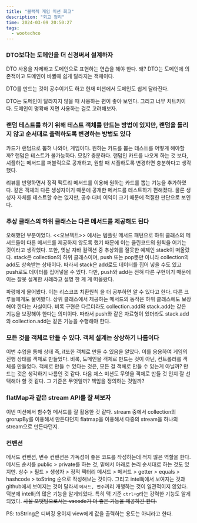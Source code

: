 ```yaml
---
title: "블랙젝 게임 미션 회고"
description: "회고 정리"
time: 2024-03-09 20:50:27
tags:
  - wootechco
---
```


### DTO보다는 도메인을 더 신경써서 설계하자

DTO 사용을 자제하고 도메인으로 표현하는 연습을 해야 한다. 왜? DTO는 도메인에 의존적이고 도메인이 바뀔때 쉽게 달라지는 객체이다.

DTO를 만드는 것이 공수이기도 하고 현재 미션에서 도메인도 쉽게 달라진다.

DTO는 도메인이 달라지지 않을 때 사용하는 편이 좋아 보인다. 그리고 너무 치트키이다. 도메인이 명확해 지면 사용하는 걸로 고려해보자.

### 랜덤 테스트를 하기 위해 테스트 객체를 만드는 방법이 있지만, 랜덤을 돌리지 않고 순서대로 출력하도록 변경하는 방법도 있다

카드가 랜덤으로 뽑혀 나와야, 게임이다. 원하는 카드를 뽑는 테스트를 어떻게 해야할까? 랜덤은 테스트가 불가능하다. 모킹? 충분하다. 랜덤인 카드를 나오게 하는 것 보다, 셔플하는 메서드를 퍼블릭으로 공개하고, 원할 때 셔플하도록 변경하면 충분하다고 생각했다.

리뷰를 반영하면서 정적 팩토리 메서드를 이용해 원하는 카드를 뽑는 기능을 추가하였다. 같은 객체의 다른 생성자이기 때문에 공개한 메서드를 테스트하기 편해졌다. 물론 생성자 자체를 테스트할 수는 없지만, 공수 대비 이익이 크기 때문에 적절한 판단으로 보인다.

### 추상 클래스의 하위 클래스는 다른 메서드를 제공해도 된다

오해했던 부분이었다. <<오브젝트>> 에서는 템플릿 메서드 패턴으로 하위 클래스의 메서드들이 다른 메서드를 제공하지 않도록 했기 때문에 이는 클린코드의 원칙을 어기는 것이라고 생각했다. 또한, 옛날 자바 컬랙션 중 추상화를 잘못한 예제인 stack이 떠올랐다. stack은 collection의 하위 클래스이며, push 또는 pop뿐만 아니라 collection의 add도 상속받는 상태이다. 따라서 stack은 add로도 데이터를 집어 넣을 수도 있고 push로도 데이터를 집어넣을 수 있다. 다만, push와 add는 전혀 다른 구현이기 때문에 이는 잘못 설계한 사례라고 설명 한 게 게 떠올랐다.

파랑에게 물어봤다. 이는 리스코프 치환원칙 을 더 공부하면 알 수 있다고 한다. 다른 크루들에게도 물어봤다. 상위 클래스에서 제공하는 메서드의 동작은 하위 클래스에도 보장해야 한다는 사실이다. 비록 구현은 다르더라도 collection.add와 stack.add는 같은 기능을 보장해야 한다는 의미이다. 따라서 push와 같은 자료형이 있더라도 stack.add와 collection.add는 같은 기능을 수행해야 한다.

### 모든 것을 객체로 만들 수 있다. 객체 설계는 상상하기 나름이다

이번 수업을 통해 상태 즉, if또한 객체로 만들 수 있음을 알았다. 이를 응용하여 게임의 진행 상태를 객체로 만들었다. 비록, 도메인을 객체로 만드는 것이 아닌, 컨트롤러를 객체를 만들었다. 객체로 만들 수 있다는 것은, 모든 걸 객체로 만들 수 있는게 아닐까? 만드는 것은 생각하기 나름인 것 같다. 다음 체스 미션도 무엇을 객체로 만들 것 인지 잘 선택해야 할 것 같다. 그 기준은 무엇일까? 책임을 정의하는 것일까?

### flatMap과 같은 stream API를 잘 써보자

이번 미션에서 함수형 메서드를 잘 활용한 것 같다. stream 중에서 collection의 grorupBy를 이용해서 만든다던지  flatmap을 이용해서 다중의 stream을 하나의 stream으로 만든다던지.

### 컨밴션

메서드 컨밴션, 변수 컨밴션은 가독성이 좋은 코드를 작성하는데 적지 않은 역할을 한다. 메서드 순서를 public > private를 하는 것, 밑에서 아래로 논리 순서대로 하는 것도 있지만. 상수 > 필드 > 생성자 > 정적 팩터리 메서드 > 메서드 > getter > equals > hashcode > toString 순으로 작성해보는 것이다. 그리고 intellij에서 보여지는 것과 github에서 보여지는 것이 달라서 `메서드, 변수`끼리 개행하는 것이 일관적이지 않았다. 덕분에 intellij의 많은 기능을 알게되었다. 특히 맥 기준 `ctrl+g`라는 강력한 기능도 알게되었다.  ~~사실 포맷팅으로서는 vscode가 더 좋은 기능을 제공하긴 한다.~~

PS: toString은 디버깅 용이지 view에게 값을 출력하는 용도는 아니라고 한다.
